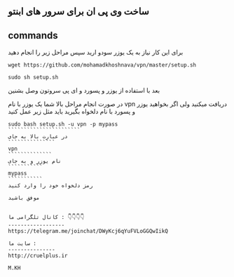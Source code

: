 ساخت وی پی ان برای سرور های ابنتو
--------
commands
------
برای این کار نیاز به یک یوزر سودو ارید سپس مراحل زیر را انجام دهید
````````````````````````````````
wget https://github.com/mohamadkhoshnava/vpn/master/setup.sh

sudo sh setup.sh
````````````````````````````````

بعد با استفاده از یوزر و پسورد و ای پی سروتون وصل بشنین

در صورت انجام مراحل بالا شما یک یوزر با نام
 vpn
دریافت میکنید ولی اگر بخواهید یوزر و پسورد با نام دلخواه بگیرید باید مثل زیر عمل کنید

````````````````````````
sudo bash setup.sh -u vpn -p mypass
```````````````````````
در عبارت بالا به جای
```````````````
vpn
``````````````
نام یوزر و به جای 
```````````
mypass 
```````````
رمز دلخواه خود را وارد کنید

موفق باشید


کانال تلگرامی ما : 👇👇👇👇
------------------
https://telegram.me/joinchat/DWyKcj6qYuFVLoGGQwIikQ

سایت ما :
---------------
http://cruelplus.ir

M.KH
